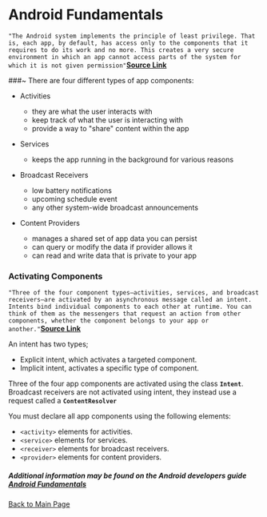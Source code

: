 # Android Fundamentals
`"The Android system implements the principle of least privilege. That is, each app, by default, has access only to the components that it requires to do its work and no more. This creates a very secure environment in which an app cannot access parts of the system for which it is not given permission"`[**Source Link**](https://developer.android.com/guide/components/fundamentals)
 
###~ There are four different types of app components:
* Activities
    - they are what the user interacts with
    - keep track of what the user is interacting with
    - provide a way to "share" content within the app

* Services
    - keeps the app running in the background for various reasons

* Broadcast Receivers
    - low battery notifications
    - upcoming schedule event
    - any other system-wide broadcast announcements

* Content Providers
    - manages a shared set of app data you can persist
    - can query or modify the data if provider allows it
    - can read and write data that is private to your app

### Activating Components
`"Three of the four component types—activities, services, and broadcast receivers—are activated by an asynchronous message called an intent. Intents bind individual components to each other at runtime. You can think of them as the messengers that request an action from other components, whether the component belongs to your app or another."`[**Source Link**](https://developer.android.com/guide/components/fundamentals)

An intent has two types; 
- Explicit intent, which activates a targeted component. 
- Implicit intent, activates a specific type of component.

Three of the four app components are activated using the class **`Intent`**.  Broadcast receivers are not activated using intent, they instead use a request called a **`ContentResolver`**

You must declare all app components using the following elements:

- `<activity>` elements for activities.
- `<service>` elements for services.
- `<receiver>` elements for broadcast receivers.
- `<provider>` elements for content providers.

##### Additional information may be found on the Android developers guide [**Android Fundamentals**](https://developer.android.com/guide/components/fundamentals)

[Back to Main Page](../README.md)
